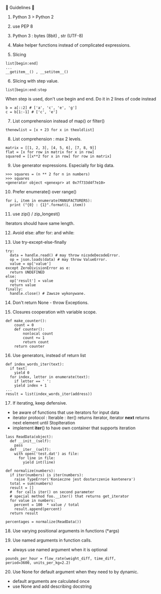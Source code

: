 

:ramen: Guidelines :ramen:

1. Python 3 > Python 2

2. use PEP 8

3. Python 3 : bytes (8bit) , str (UTF-8)

4. Make helper functions instead of complicated expressions.

5. Slicing
```
list[begin:end]
...
__getitem__() , __setitem__()
```

6. Slicing with step value.
```
list[begin:end:step
```
When step is used, don't use begin and end.
Do it in 2 lines of code instead

```
b = a[::2] # ['a', 'c', 'e', 'g']
c = b[1:-1] # ['c', 'e']
```

7. List comprehension instead of map() or filter()

```
thenewlist = [x + 23 for x in theoldlist]
```

8. List comprehension : max 2 levels.

```
matrix = [[1, 2, 3], [4, 5, 6], [7, 8, 9]]
flat = [x for row in matrix for x in row]
squared = [[x**2 for x in row] for row in matrix]
```

9. Use generator expressions. Especially for big data.
```
>>> squares = (n ** 2 for n in numbers)
>>> squares
<generator object <genexpr> at 0x7f733d4f7e10>
```

10. Prefer enumerate() over range()

```
for i, item in enumerate(MANUFACTURERS):
  print ("{0} : {1}".format(i, item))
```

11. use zip() / zip_longest()

Iterators should have same length.

12. Avoid else: after for: and while:

13. Use try-except-else-finally

```
try:
  data = handle.read() # may throw nicodeDecodeError.
  op = json.loads(data) # may throw ValueError.
  value = op['value']
except ZeroDivisionError as e:
  return UNDEFINED
else:
  op['result'] = value
  return value
finally:
  handle.close() # Zawsze wykonywane.
```

14. Don't return None - throw Exceptions.

15. Closures cooperation with variable scope.

```
def make_counter():
    count = 0
    def counter():
        nonlocal count
        count += 1
        return count
    return counter
```

16. Use generators, instead of return list

```
def index_words_iter(text):
  if text:
    yield 0
  for index, letter in enumerate(text):
    if letter == ' ':
    yield index + 1
...
result = list(index_words_iter(address))
```

17. If iterating, keep defensive.

- be aware of functions that use iterators for input data 
- iterator protocol : Iterable : iter() returns iterator, iterator __next__ returns next element until StopIteration 
- implement __iter__() to have own container that supports iteration

```
lass ReadData(object):
  def __init__(self):
    pass
  def __iter__(self):
    with open('test.dat') as file:
      for line in file:
        yield int(line)

def normalize(numbers):
  if iter(numbers) is iter(numbers):
    raise TypeError('Konieczne jest dostarczenie kontenera')
  total = sum(numbers)
  result = []
  #  for calls iter() on second parameter
  # special method foo.__iter() that returns get_iterator
  for value in numbers:
    percent = 100  * value / total
    result.append(percent)
  return result

percentages = normalize(ReadData())
```

18. Use varying positional arguments in functions (*args)

19. Use named arguments in function calls.
- always use named argument when it is optional
```
pounds_per_hour = flow_rate(weight_diff, time_diff,
period=3600, units_per_kg=2.2)
```

20. Use None for default argument when they need to by dynamic.
- default arguments are calculated once
- use None and add describing docstring
